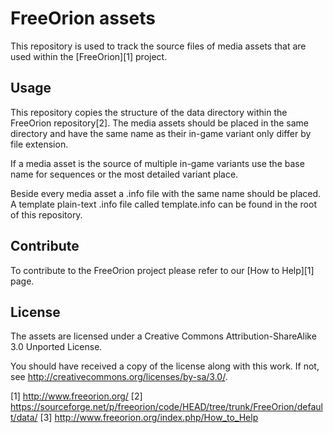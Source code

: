 FreeOrion assets
================

This repository is used to track the source files of media assets that
are used within the [FreeOrion][1] project.

Usage
-----

This repository copies the structure of the data directory within the
FreeOrion repository[2]. The media assets should be placed in the same
directory and have the same name as their in-game variant only differ
by file extension.

If a media asset is the source of multiple in-game variants use the
base name for sequences or the most detailed variant place.

Beside every media asset a .info file with the same name should be
placed. A template plain-text .info file called template.info can be
found in the root of this repository.

Contribute
----------

To contribute to the FreeOrion project please refer to our
[How to Help][1] page.

License
-------

The assets are licensed under a
Creative Commons Attribution-ShareAlike 3.0 Unported License.

You should have received a copy of the license along with this
work.  If not, see <http://creativecommons.org/licenses/by-sa/3.0/>.

[1] http://www.freeorion.org/
[2] https://sourceforge.net/p/freeorion/code/HEAD/tree/trunk/FreeOrion/default/data/
[3] http://www.freeorion.org/index.php/How_to_Help
